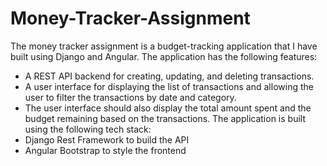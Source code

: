 # Money-Tracker-Assignment

The money tracker assignment is a budget-tracking application that I have built using Django and Angular. 
The application has the following features:
 - A REST API backend for creating, updating, and deleting transactions.
 - A user interface for displaying the list of transactions and allowing the user to filter the transactions by date and category.
 - The user interface should also display the total amount spent and the budget remaining based on the transactions.
The application is built using the following tech stack:
 - Django Rest Framework to build the API
 - Angular Bootstrap to style the frontend

